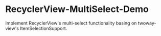 # RecyclerView-MultiSelect-Demo
Implement RecyclerView's multi-select functionality basing on twoway-view's ItemSelectionSupport.
